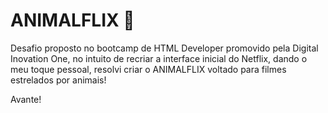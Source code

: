 # ANIMALFLIX :paw_prints:

Desafio proposto no bootcamp de HTML Developer promovido pela Digital Inovation One, no intuito de recriar a interface inicial do Netflix, dando o meu toque pessoal, resolvi criar o ANIMALFLIX voltado para filmes estrelados por animais!

Avante!